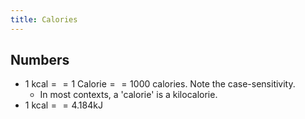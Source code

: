 ```yaml
---
title: Calories
---
```


## Numbers
- $1 \text{ kcal} == 1 \text{ Calorie} == 1000 \text{ calories}$. Note the case-sensitivity.
    - In most contexts, a 'calorie' is a kilocalorie.
- $1 \text{ kcal} == 4.184 \text{kJ}$

